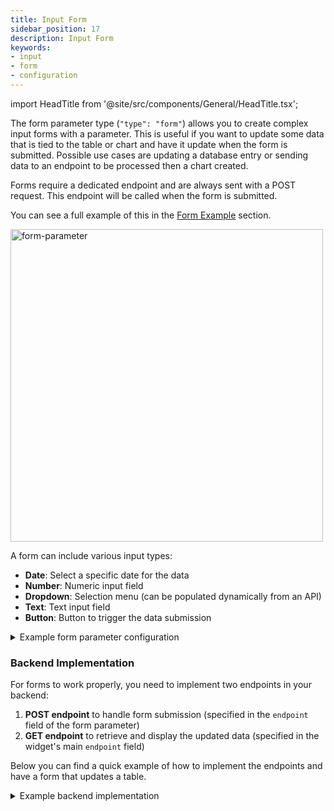 ```yaml
---
title: Input Form
sidebar_position: 17
description: Input Form
keywords:
- input
- form
- configuration
---
```


import HeadTitle from '@site/src/components/General/HeadTitle.tsx';

<HeadTitle title="Input Form | OpenBB Workspace Docs" />


The form parameter type (`"type": "form"`) allows you to create complex input forms with a parameter. This is useful if you want to update some data that is tied to the table or chart and have it update when the form is submitted. Possible use cases are updating a database entry or sending data to an endpoint to be processed then a chart created.

Forms require a dedicated endpoint and are always sent with a POST request. This endpoint will be called when the form is submitted.

You can see a full example of this in the [Form Example](https://github.com/OpenBB-finance/backend-examples-for-openbb-workspace/tree/main/advanced_examples/form_parameter) section.

<img className="pro-border-gradient" width="500" alt="form-parameter" src="https://openbb-assets.s3.us-east-1.amazonaws.com/docs/pro/form-parameter.png" />

A form can include various input types:

- **Date**: Select a specific date for the data
- **Number**: Numeric input field
- **Dropdown**: Selection menu (can be populated dynamically from an API)
- **Text**: Text input field
- **Button**: Button to trigger the data submission

<details>
<summary mdxType="summary">Example form parameter configuration</summary>

```json
{
  "form_submit_widget": {
    "name": "Financial Entry Form",
    "description": "Example of a financial data entry form",
    "category": "forms",
    "searchCategory": "form",
    "endpoint": "all_forms",
    "type": "table",
    "gridData": {
      "w": 20,
      "h": 9
    },
    "params": [
      {
        "paramName": "form",
        "description": "Form example",
        "type": "form",
        "endpoint": "form_submit",
        "inputParams": [
          {
            "paramName": "client_first_name",
            "type": "text",
            "value": "",
            "label": "First Name",
            "description": "Client's first name"
          },
          {
            "paramName": "client_last_name",
            "type": "text",
            "value": "",
            "label": "Last Name",
            "description": "Client's last name"
          },
          {
            "paramName": "investment_types",
            "type": "text",
            "value": null,
            "label": "Investment Types",
            "description": "Selected investment vehicles",
            "multiSelect": true,
            "options": [
              {
                "label": "Stocks",
                "value": "stocks"
              },
              {
                "label": "Bonds",
                "value": "bonds"
              },
              {
                "label": "Mutual Funds",
                "value": "mutual_funds"
              },
              {
                "label": "ETFs",
                "value": "etfs"
              },
              {
                "label": "Real Estate",
                "value": "real_estate"
              },
              {
                "label": "Commodities",
                "value": "commodities"
              },
              {
                "label": "Cryptocurrency",
                "value": "cryptocurrency"
              },
              {
                "label": "Options",
                "value": "options"
              },
              {
                "label": "Futures",
                "value": "futures"
              },
              {
                "label": "Retirement Accounts",
                "value": "retirement_accounts"
              },
              {
                "label": "CDs",
                "value": "cds"
              }
            ]
          },
          {
            "paramName": "risk_profile",
            "type": "text",
            "value": "",
            "label": "Risk Profile",
            "description": "Client risk tolerance assessment"
          },
          {
            "paramName": "add_record",
            "type": "button",
            "value": true,
            "label": "Add Client",
            "description": "Add client record"
          },
          {
            "paramName": "update_record",
            "type": "button",
            "value": true,
            "label": "Update Client",
            "description": "Update client record"
          }
        ]
      }
    ]
  }
}
```

</details>

### Backend Implementation

For forms to work properly, you need to implement two endpoints in your backend:

1. **POST endpoint** to handle form submission (specified in the `endpoint` field of the form parameter)
2. **GET endpoint** to retrieve and display the updated data (specified in the widget's main `endpoint` field)

Below you can find a quick example of how to implement the endpoints and have a form that updates a table.

<details>
<summary mdxType="summary">Example backend implementation</summary>

```python
...
ALL_FORMS = []

# Submit form endpoint to handle the form submission
@app.post("/form_submit")
async def form_submit(params: dict) -> JSONResponse:
    global ALL_FORMS
    
    # Check if first name and last name are provided
    if not params.get("client_first_name") or not params.get("client_last_name"):
        # IMPORTANT: Even with a 400 status code, the error message is passed to the frontend
        # and can be displayed to the user in the OpenBB widget
        return JSONResponse(
            status_code=400,
            content={"error": "Client first name and last name are required"}
        )
    
    # Check if investment types and risk profile are provided
    if not params.get("investment_types") or not params.get("risk_profile"):
        return JSONResponse(
            status_code=400,
            content={"error": "Investment types and risk profile are required"}
        )

    # Check if add_record or update_record is provided
    add_record = params.pop("add_record", None)
    if add_record:
        ALL_FORMS.append(
            {k: ",".join(v) if isinstance(v, list) else v for k, v in params.items()}
        )
    update_record = params.pop("update_record", None)
    if update_record:
        for record in ALL_FORMS:
            if record["client_first_name"] == params.get("client_first_name") and record[
                "client_last_name"
            ] == params.get("client_last_name"):
                record.update(params)
    
    # IMPORTANT: The OpenBB Workspace only checks for a 200 status code from this endpoint
    # The actual content returned doesn't matter for the widget refresh mechanism
    # After a successful submission, Workspace will automatically refresh the widget
    # by calling the GET endpoint defined in the widget configuration
    return JSONResponse(content={"success": True})


# Get all forms
@app.get("/all_forms")
async def all_forms() -> list:
    print(ALL_FORMS)
    # IMPORTANT: This GET endpoint is called by the OpenBB widget after form submission
    # The widget refresh mechanism works by:
    # 1. User submits form (POST to /form_submit)
    # 2. If POST returns 200, widget automatically refreshes
    # 3. Widget refresh calls this GET endpoint to fetch updated data
    # 4. This function must return ALL data needed to display the updated widget
    return (
        ALL_FORMS
        if ALL_FORMS
        else [
            {"client_first_name": None, "client_last_name": None, "investment_types": None, "risk_profile": None}
        ]
    )
```

</details>
